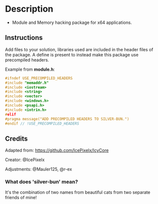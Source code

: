 # Description

 * Module and Memory hacking package for x64 applications.

## Instructions

Add files to your solution, libraries used are included in the header files of the package.
A define is present to instead make this package use precompiled headers.

Example from **module.h**:

```cpp
#ifndef USE_PRECOMPILED_HEADERS
#include "memaddr.h"
#include <iostream>
#include <string>
#include <vector>
#include <windows.h>
#include <psapi.h>
#include <intrin.h>
#elif
#pragma message("ADD PRECOMPILED HEADERS TO SILVER-BUN.")
#endif // !USE_PRECOMPILED_HEADERS
```

## Credits

Adapted from: https://github.com/IcePixelx/IcyCore

Creator: @IcePixelx

Adjustments: @Mauler125, @r-ex

### What does 'silver-bun' mean?

It's the combination of two names from beautiful cats from two separate friends of mine!
